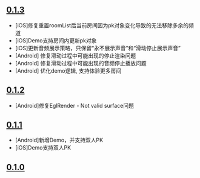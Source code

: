 
## [0.1.3](https://github.com/AgoraIO-Community/VideoLoaderAPI/releases/tag/0.1.3)
- [iOS]修复重置roomList后当前房间因为pk对象变化导致的无法移除多余的频道
- [iOS]Demo支持房间内更新pk对象
- [iOS]更新音频展示策略，只保留“永不展示声音”和“滑动停止展示声音”
- [Android] 修复滑动过程中可能出现的停止渲染问题
- [Android] 修复滑动过程中可能出现的音频停止播放问题
- [Android] 优化demo逻辑, 支持体验更多房间

## [0.1.2](https://github.com/AgoraIO-Community/VideoLoaderAPI/releases/tag/0.1.2)
- [Android]修复EglRender - Not valid surface问题

## [0.1.1](https://github.com/AgoraIO-Community/VideoLoaderAPI/releases/tag/0.1.1)
- [Android]新增Demo，并支持双人PK
- [iOS]Demo支持双人PK

## [0.1.0](https://github.com/AgoraIO-Community/VideoLoaderAPI/releases/tag/0.1.0)


